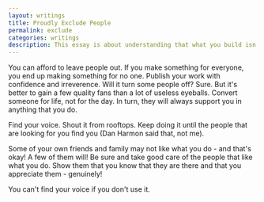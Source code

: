 ```yaml
---
layout: writings
title: Proudly Exclude People
permalink: exclude
categories: writings
description: This essay is about understanding that what you build isn't for everyone.
---
```


You can afford to leave people out. If you make something for everyone, you end up making something for no one. Publish your work with confidence and irreverence. Will it turn some people off? Sure. But it's better to gain a few quality fans than a lot of useless eyeballs. Convert someone for life, not for the day. In turn, they will always support you in anything that you do.

Find your voice. Shout it from rooftops. Keep doing it until the people that are looking for you find you (Dan Harmon said that, not me).

Some of your own friends and family may not like what you do - and that's okay! A few of them will! Be sure and take good care of the people that like what you do. Show them that you know that they are there and that you appreciate them - genuinely!

You can't find your voice if you don't use it.

